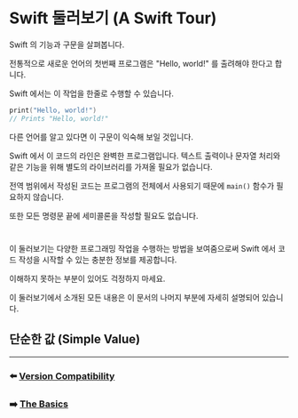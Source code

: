 # Swift 둘러보기 (A Swift Tour)

Swift 의 기능과 구문을 살펴봅니다.

전통적으로 새로운 언어의 첫번째 프로그램은 "Hello, world!" 를 출려해야 한다고 합니다.

Swift 에서는 이 작업을 한줄로 수행할 수 있습니다.

~~~ swift
print("Hello, world!")
// Prints "Hello, world!"
~~~

다른 언어를 알고 있다면 이 구문이 익숙해 보일 것입니다.

Swift 에서 이 코드의 라인은 완벽한 프로그램입니다. 텍스트 출력이나 문자열 처리와 같은 기능을 위해 별도의 라이브러리를 가져올 필요가 없습니다.

전역 범위에서 작성된 코드는 프로그램의 전체에서 사용되기 때문에 `main()` 함수가 필요하지 않습니다.

또한 모든 명령문 끝에 세미콜론을 작성할 필요도 없습니다.

#

이 둘러보기는 다양한 프로그래밍 작업을 수행하는 방법을 보여줌으로써 Swift 에서 코드 작성을 시작할 수 있는 충분한 정보를 제공합니다.

이해하지 못하는 부분이 있어도 걱정하지 마세요.

이 둘러보기에서 소개된 모든 내용은 이 문서의 나머지 부분에 자세히 설명되어 있습니다.

## 단순한 값 (Simple Value)





***

### ⬅️ [Version Compatibility](https://github.com/Developer-Nova/Swift-Documentation/blob/main/Swift%20Documentation/1.Welcome%20to%20Swift/2.Version%20Compatibility.md)

### ➡️ [The Basics](https://github.com/Developer-Nova/Swift-Documentation/blob/main/Swift%20Documentation/2.Language%20Guide/1.The%20Basics.md)
